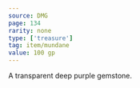 ```yaml
---
source: DMG
page: 134
rarity: none
type: ['treasure']
tag: item/mundane
value: 100 gp
---
```


A transparent deep purple gemstone.

